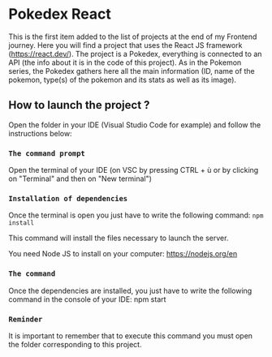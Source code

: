 # Pokedex React
This is the first item added to the list of projects at the end of my Frontend journey. Here you will find a project that uses the React JS framework (https://react.dev/). The project is a Pokedex, everything is connected to an API (the info about it is in the code of this project). As in the Pokemon series, the Pokedex gathers here all the main information (ID, name of the pokemon, type(s) of the pokemon and its stats as well as its image).

## How to launch the project ?

Open the folder in your IDE (Visual Studio Code for example) and follow the instructions below:

### `The command prompt`

Open the terminal of your IDE (on VSC by pressing CTRL + ù or by clicking on "Terminal" and then on "New terminal")

### `Installation of dependencies`

Once the terminal is open you just have to write the following command: `npm install`

This command will install the files necessary to launch the server.

You need Node JS to install on your computer: https://nodejs.org/en

### `The command`

Once the dependencies are installed, you just have to write the following command in the console of your IDE: npm start

### `Reminder`

It is important to remember that to execute this command you must open the folder corresponding to this project.
